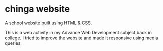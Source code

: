 # chinga website
A school website built using HTML &amp; CSS.

This is a web activity in my Advance Web Development subject back in college. I tried to improve the website and made it responsive using media queries.
